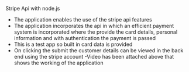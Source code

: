 Stripe Api with node.js 

-	The application enables the use of the stripe api features 
-	The application incorporates the api in which an efficient payment system is incorporated where the provide the card details, personal information and with authentication the payment is passed
-	This is a test app so built in card data is provided
-	On clicking the submit the customer details can be viewed in the back end using the stripe account
-Video has been attached above that shows the working of the application
